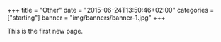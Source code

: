 +++
title = "Other"
date = "2015-06-24T13:50:46+02:00"
categories = ["starting"]
banner = "img/banners/banner-1.jpg"
+++

This is the first new page.